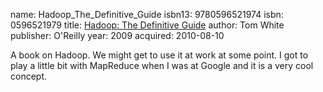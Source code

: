 name: Hadoop_The_Definitive_Guide
isbn13: 9780596521974
isbn: 0596521979
title: [Hadoop: The Definitive Guide](http://amzn.com/0596521979)
author: Tom White
publisher: O'Reilly
year: 2009
acquired: 2010-08-10

A book on Hadoop.  We might get to use it at work at some point.  I got to play
a little bit with MapReduce when I was at Google and it is a very cool concept.
